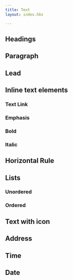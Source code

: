 ```yaml
---
title: Text
layout: index.hbs

---
```


## Headings

## Paragraph

## Lead

## Inline text elements

### Text Link
### Emphasis
### Bold
### Italic

## Horizontal Rule

## Lists

### Unordered
### Ordered

## Text with icon

## Address

## Time

## Date
